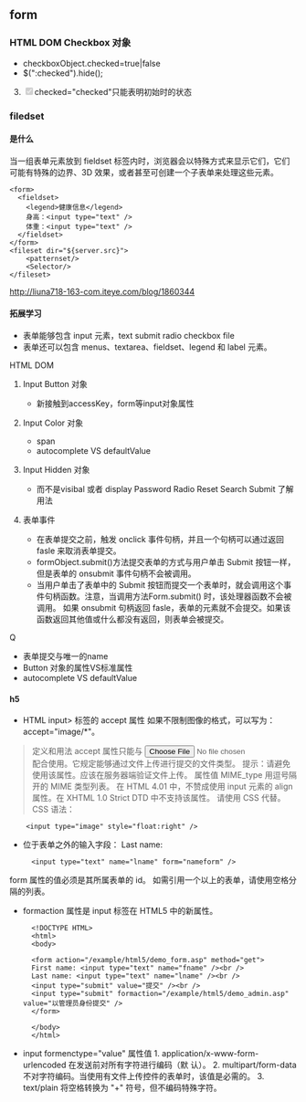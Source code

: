 ## form
### HTML DOM Checkbox 对象
   - checkboxObject.checked=true|false 
   - $(":checked").hide();
3. <input type="checkbox" checked="checked" disabled=""><span>checked="checked"只能表明初始时的状态</span>


###  filedset
#### 是什么
当一组表单元素放到 fieldset 标签内时，浏览器会以特殊方式来显示它们，它们可能有特殊的边界、3D 效果，或者甚至可创建一个子表单来处理这些元素。

	<form>
	  <fieldset>
	    <legend>健康信息</legend>
	    身高：<input type="text" />
	    体重：<input type="text" />
	  </fieldset>
	</form>
	<fileset dir="${server.src}">
		<patternset/>
		<Selector/>
	</fileset>
http://liuna718-163-com.iteye.com/blog/1860344
#### 拓展学习
- 表单能够包含 input 元素，text submit radio checkbox file
- 表单还可以包含 menus、textarea、fieldset、legend 和 label 元素。

HTML DOM 

1. Input Button 对象 
	- 新接触到accessKey，form等input对象属性
2. Input Color 对象
	- span
	- autocomplete VS defaultValue
3. Input Hidden 对象
	- 而不是visibal 或者 display
Password Radio Reset Search Submit 了解用法

4. 表单事件
	-  在表单提交之前，触发 onclick 事件句柄，并且一个句柄可以通过返回 fasle 来取消表单提交。
    - formObject.submit()方法提交表单的方式与用户单击 Submit 按钮一样，但是表单的 onsubmit 事件句柄不会被调用。
    - 当用户单击了表单中的 Submit 按钮而提交一个表单时，就会调用这个事件句柄函数。注意，当调用方法Form.submit() 时，该处理器函数不会被调用。
如果 onsubmit 句柄返回 fasle，表单的元素就不会提交。如果该函数返回其他值或什么都没有返回，则表单会被提交。

Q

- 表单提交与唯一的name
- Button 对象的属性VS标准属性
- autocomplete VS defaultValue

#### h5
- HTML input> 标签的 accept 属性
如果不限制图像的格式，可以写为：accept="image/*"。
>定义和用法
accept 属性只能与 <input type="file"> 配合使用。它规定能够通过文件上传进行提交的文件类型。
提示：请避免使用该属性。应该在服务器端验证文件上传。
属性值
MIME_type	用逗号隔开的 MIME 类型列表。
在 HTML 4.01 中，不赞成使用 input 元素的 align 属性。在 XHTML 1.0 Strict DTD 中不支持该属性。
请使用 CSS 代替。
CSS 语法：

		<input type="image" style="float:right" />


- 位于表单之外的输入字段：
Last name: 

		<input type="text" name="lname" form="nameform" />
form 属性的值必须是其所属表单的 id。
如需引用一个以上的表单，请使用空格分隔的列表。
- formaction 属性是 input 标签在 HTML5 中的新属性。

		<!DOCTYPE HTML>
		<html>
		<body>
		
		<form action="/example/html5/demo_form.asp" method="get">
		First name: <input type="text" name="fname" /><br />
		Last name: <input type="text" name="lname" /><br />
		<input type="submit" value="提交" /><br />
		<input type="submit" formaction="/example/html5/demo_admin.asp" value="以管理员身份提交" />
		</form>
		
		</body>
		</html>


- input formenctype="value"
属性值
		1. application/x-www-form-urlencoded	在发送前对所有字符进行编码（默		认）。
		2. multipart/form-data	不对字符编码。当使用有文件上传控件的表单时，该值是必需的。
		3. text/plain	将空格转换为 "+" 符号，但不编码特殊字符。

